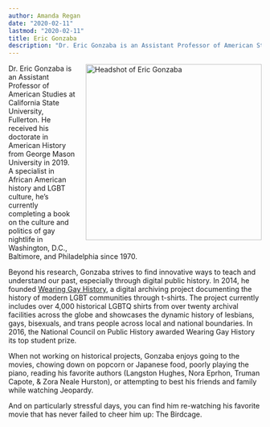 ```yaml
---
author: Amanda Regan
date: "2020-02-11"
lastmod: "2020-02-11"
title: Eric Gonzaba
description: "Dr. Eric Gonzaba is an Assistant Professor of American Studies at California State University, Fullerton. He received his doctorate in American History from George Mason University in 2019."
---
```


<img alt="Headshot of Eric Gonzaba" src="/dev/images/Gonzaba_Eric.JPG" style="float:right; margin-left:20px; margin-bottom: 20px; width:350px;"> Dr. Eric Gonzaba is an Assistant Professor of American Studies at California State University, Fullerton. He received his doctorate in American History from George Mason University in 2019. A specialist in African American history and LGBT culture, he’s currently completing a book on the culture and politics of gay nightlife in Washington, D.C., Baltimore, and Philadelphia since 1970.

Beyond his research, Gonzaba strives to find innovative ways to teach and understand our past, especially through digital public history. In 2014, he founded [Wearing Gay History](http://www.wearinggayhistory.com), a digital archiving project documenting the history of modern LGBT communities through t-shirts. The project currently includes over 4,000 historical LGBTQ shirts from over twenty archival facilities across the globe and showcases the dynamic history of lesbians, gays, bisexuals, and trans people across local and national boundaries. In 2016, the National Council on Public History awarded Wearing Gay History its top student prize.

When not working on historical projects, Gonzaba enjoys going to the movies, chowing down on popcorn or Japanese food, poorly playing the piano, reading his favorite authors (Langston Hughes, Nora Eprhon, Truman Capote, & Zora Neale Hurston), or attempting to best his friends and family while watching Jeopardy.

And on particularly stressful days, you can find him re-watching his favorite movie that has never failed to cheer him up: The Birdcage.
